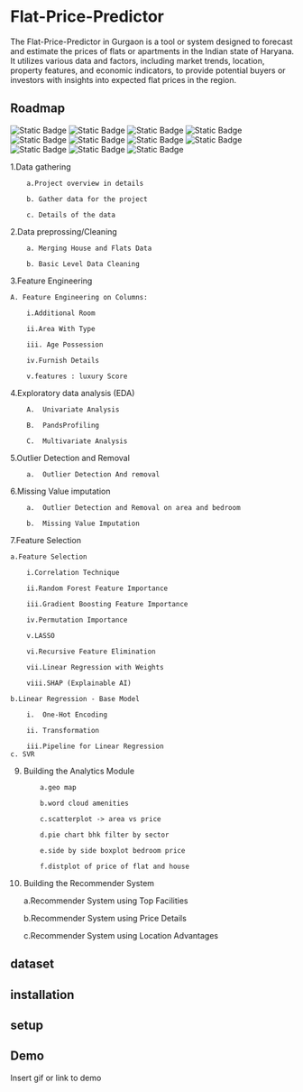 
# Flat-Price-Predictor

The Flat-Price-Predictor in Gurgaon is a tool or system designed to forecast and estimate the prices of flats or apartments in the Indian state of Haryana. It utilizes various data and factors, including market trends, location, property features, and economic indicators, to provide potential buyers or investors with insights into expected flat prices in the region.

## Roadmap

![Static Badge](https://img.shields.io/badge/1.Data_gathering-grey) ![Static Badge](https://img.shields.io/badge/2.Data_preprossing%2FCleaning-grey) ![Static Badge](https://img.shields.io/badge/3.Feature_Engineering-grey) ![Static Badge](https://img.shields.io/badge/4.Exploratory_data%20analysis%20(EDA)%20-grey) ![Static Badge](https://img.shields.io/badge/5.Outlier_%20Detection%20and%20Removal%20-grey) ![Static Badge](https://img.shields.io/badge/6.Missing_%20Value%20imputation%20-grey) ![Static Badge](https://img.shields.io/badge/7.Feature%20_selection%20-grey) ![Static Badge](https://img.shields.io/badge/8.Model%20_Selection%20%26%20Productionalization%20-grey) ![Static Badge](https://img.shields.io/badge/%209.%20Building_%20the%20Analytics%20Module%20-grey) ![Static Badge](https://img.shields.io/badge/10.%20Building%20_the%20Recommender%20System%20-grey) ![Static Badge](https://img.shields.io/badge/11.Building%20_the%20Insights%20Module%20-grey)

1.Data gathering 

        a.Project overview in details

        b. Gather data for the project

        c. Details of the data

2.Data preprossing/Cleaning

        a. Merging House and Flats Data

        b. Basic Level Data Cleaning

3.Feature Engineering

    A. Feature Engineering on Columns:

        i.Additional Room

        ii.Area With Type

        iii. Age Possession

        iv.Furnish Details

        v.features : luxury Score
        
4.Exploratory data analysis (EDA) 

        A.	Univariate Analysis

        B.	PandsProfiling

        C.	Multivariate Analysis

5.Outlier Detection and Removal

        a.	Outlier Detection And removal

6.Missing Value imputation

        a.	Outlier Detection and Removal on area and bedroom

        b.	Missing Value Imputation

7.Feature Selection

    a.Feature Selection

        i.Correlation Technique

        ii.Random Forest Feature Importance

        iii.Gradient Boosting Feature Importance

        iv.Permutation Importance

        v.LASSO

        vi.Recursive Feature Elimination

        vii.Linear Regression with Weights

        viii.SHAP (Explainable AI)

    b.Linear Regression - Base Model

        i.	One-Hot Encoding

        ii.	Transformation

        iii.Pipeline for Linear Regression
    c. SVR

 9. Building the Analytics Module

            a.geo map 

            b.word cloud amenities

            c.scatterplot -> area vs price 

            d.pie chart bhk filter by sector 

            e.side by side boxplot bedroom price 

            f.distplot of price of flat and house 


 10. Building the Recommender System

        a.Recommender System using Top Facilities

        b.Recommender System using Price Details

        c.Recommender System using Location Advantages
 




## dataset
## installation 
## setup
## Demo

Insert gif or link to demo

